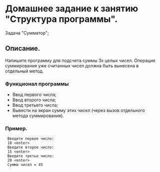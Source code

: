 # Домашнее задание к занятию "Структура программы".
Задача "Сумматор";
## Описание.
Напишите программу для подсчета суммы 3х целых чисел. Операция суммирования уже считанных чисел должна быть вынесена в отдельный метод.

### Функционал программы
- Ввод первого числа;
- Ввод второго числа;
- Ввод третьего числа;
- Вывести на экран сумму этих чисел (через вызов отдельного метода суммирования).
### Пример.
 ~~~Программа расчета суммы трех чисел
  Введите первое число:
  10 <enter>
  Введите второе число:
  15 <enter>
  Введите третье число:
  20 <enter>
  Сумма чисел = 45

